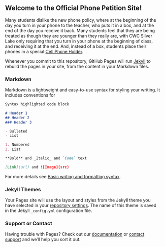 ## Welcome to the Official Phone Petition Site!

Many students dislike the new phone policy, where at the beginning of the day you turn in your phone to the teacher, who puts it in a box, and at the end of the day you receive it back. Many students feel that they are being treated as though they are younger than they really are, with CWC Silver Lake only requiring that you turn in your phone at the beginning of class, and receiving it at the end. And, instead of a box, students place their phones in a special [Cell Phone Holder](https://www.amazon.com/Numbered-Classroom-Calculator-Hanging-Organizer/dp/B01EX0IZ0Y).

Whenever you commit to this repository, GitHub Pages will run [Jekyll](https://jekyllrb.com/) to rebuild the pages in your site, from the content in your Markdown files.

### Markdown

Markdown is a lightweight and easy-to-use syntax for styling your writing. It includes conventions for

```markdown
Syntax highlighted code block

# Header 1
## Header 2
### Header 3

- Bulleted
- List

1. Numbered
2. List

**Bold** and _Italic_ and `Code` text

[Link](url) and ![Image](src)
```

For more details see [Basic writing and formatting syntax](https://docs.github.com/en/github/writing-on-github/getting-started-with-writing-and-formatting-on-github/basic-writing-and-formatting-syntax).

### Jekyll Themes

Your Pages site will use the layout and styles from the Jekyll theme you have selected in your [repository settings](https://github.com/Gantzos/Phone-Petition/settings/pages). The name of this theme is saved in the Jekyll `_config.yml` configuration file.

### Support or Contact

Having trouble with Pages? Check out our [documentation](https://docs.github.com/categories/github-pages-basics/) or [contact support](https://support.github.com/contact) and we’ll help you sort it out.
